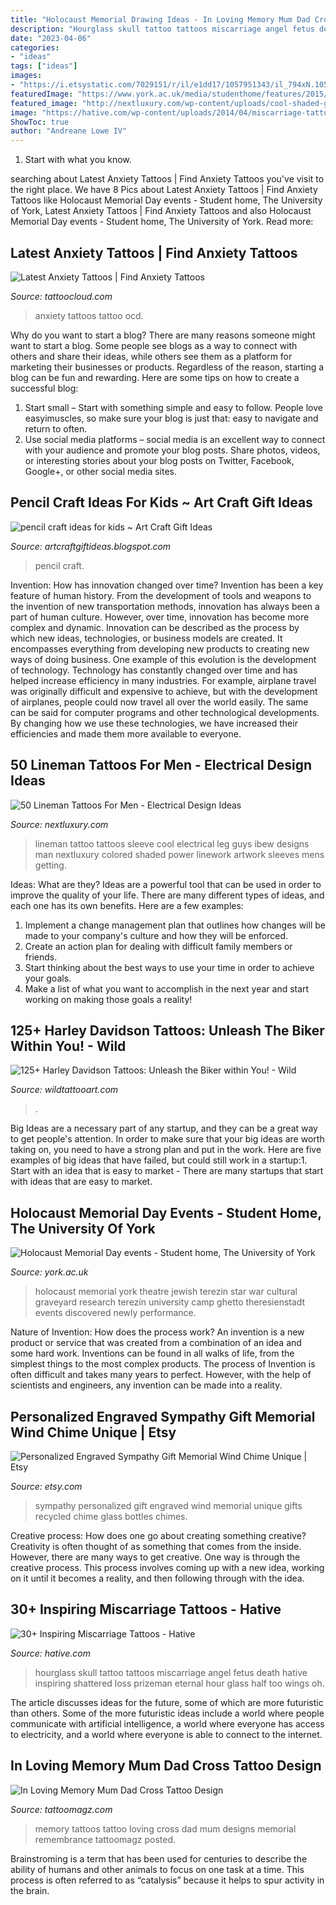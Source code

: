 ```yaml
---
title: "Holocaust Memorial Drawing Ideas - In Loving Memory Mum Dad Cross Tattoo Design"
description: "Hourglass skull tattoo tattoos miscarriage angel fetus death hative inspiring shattered loss prizeman eternal hour glass half too wings oh"
date: "2023-04-06"
categories:
- "ideas"
tags: ["ideas"]
images:
- "https://i.etsystatic.com/7029151/r/il/e1dd17/1057951343/il_794xN.1057951343_ff4t.jpg"
featuredImage: "https://www.york.ac.uk/media/studenthome/features/2015/Holocaust-Terezin-720px.jpg"
featured_image: "http://nextluxury.com/wp-content/uploads/cool-shaded-guys-lineman-leg-sleeve-tattoo.jpg"
image: "https://hative.com/wp-content/uploads/2014/04/miscarriage-tattoos/31-baby-and-skull-hourglass.jpg"
ShowToc: true
author: "Andreane Lowe IV"
---
```



1. Start with what you know.

	

		
searching about Latest Anxiety Tattoos | Find Anxiety Tattoos you've visit to the right place. We have 8 Pics about Latest Anxiety Tattoos | Find Anxiety Tattoos like Holocaust Memorial Day events - Student home, The University of York, Latest Anxiety Tattoos | Find Anxiety Tattoos and also Holocaust Memorial Day events - Student home, The University of York. Read more:
		
    
## Latest Anxiety Tattoos | Find Anxiety Tattoos

<img loading=lazy src="https://tattoocloud.com/system/images/tatties/000/086/509/web/phone_upload.jpg?1491925018" onerror="this.onerror=null;this.src='https://tse4.mm.bing.net/th?id=OIP.1yT2QPchDDfiDUdmTgHLOQHaJ4&amp;pid=15.1';" alt="Latest Anxiety Tattoos | Find Anxiety Tattoos">

_Source: tattoocloud.com_

>anxiety tattoos tattoo ocd. 

	

Why do you want to start a blog?
There are many reasons someone might want to start a blog. Some people see blogs as a way to connect with others and share their ideas, while others see them as a platform for marketing their businesses or products. Regardless of the reason, starting a blog can be fun and rewarding. Here are some tips on how to create a successful blog: 
1. Start small – Start with something simple and easy to follow. People love easyimuscles, so make sure your blog is just that: easy to navigate and return to often. 
2. Use social media platforms – social media is an excellent way to connect with your audience and promote your blog posts. Share photos, videos, or interesting stories about your blog posts on Twitter, Facebook, Google+, or other social media sites. 

    
## Pencil Craft Ideas For Kids ~ Art Craft Gift Ideas

<img loading=lazy src="http://3.bp.blogspot.com/--ZI1w4rU1ww/VPcRXVA4moI/AAAAAAAAGks/Xhafg9nWBkY/s1600/pencil%2Bcraft%2Bideas%2Bfor%2Bkids12.jpg" onerror="this.onerror=null;this.src='https://tse2.mm.bing.net/th?id=OIP.-2lns3ZjPguh9ttygkbdrwHaI7&amp;pid=15.1';" alt="pencil craft ideas for kids ~ Art Craft Gift Ideas">

_Source: artcraftgiftideas.blogspot.com_

>pencil craft. 

	

Invention: How has innovation changed over time?
Invention has been a key feature of human history. From the development of tools and weapons to the invention of new transportation methods, innovation has always been a part of human culture. However, over time, innovation has become more complex and dynamic. Innovation can be described as the process by which new ideas, technologies, or business models are created. It encompasses everything from developing new products to creating new ways of doing business.
One example of this evolution is the development of technology. Technology has constantly changed over time and has helped increase efficiency in many industries. For example, airplane travel was originally difficult and expensive to achieve, but with the development of airplanes, people could now travel all over the world easily. The same can be said for computer programs and other technological developments. By changing how we use these technologies, we have increased their efficiencies and made them more available to everyone.

    
## 50 Lineman Tattoos For Men - Electrical Design Ideas

<img loading=lazy src="http://nextluxury.com/wp-content/uploads/cool-shaded-guys-lineman-leg-sleeve-tattoo.jpg" onerror="this.onerror=null;this.src='https://tse2.mm.bing.net/th?id=OIP.eJJzxpH6aRqH5ES-a-r82AAAAA&amp;pid=15.1';" alt="50 Lineman Tattoos For Men - Electrical Design Ideas">

_Source: nextluxury.com_

>lineman tattoo tattoos sleeve cool electrical leg guys ibew designs man nextluxury colored shaded power linework artwork sleeves mens getting. 

	

Ideas: What are they?
Ideas are a powerful tool that can be used in order to improve the quality of your life. There are many different types of ideas, and each one has its own benefits. Here are a few examples: 
1. Implement a change management plan that outlines how changes will be made to your company's culture and how they will be enforced. 
2. Create an action plan for dealing with difficult family members or friends. 
3. Start thinking about the best ways to use your time in order to achieve your goals. 
4. Make a list of what you want to accomplish in the next year and start working on making those goals a reality!

    
## 125+ Harley Davidson Tattoos: Unleash The Biker Within You! - Wild

<img loading=lazy src="https://www.wildtattooart.com/wp-content/uploads/2019/03/harley-davidson-tattoo-231018108.jpg" onerror="this.onerror=null;this.src='https://tse3.mm.bing.net/th?id=OIP.yGFI-TJwSnAIW2o8UxdLOgHaIC&amp;pid=15.1';" alt="125+ Harley Davidson Tattoos: Unleash the Biker within You! - Wild">

_Source: wildtattooart.com_

>. 

	

Big Ideas are a necessary part of any startup, and they can be a great way to get people's attention. In order to make sure that your big ideas are worth taking on, you need to have a strong plan and put in the work. Here are five examples of big ideas that have failed, but could still work in a startup:1. Start with an idea that is easy to market - There are many startups that start with ideas that are easy to market.

    
## Holocaust Memorial Day Events - Student Home, The University Of York

<img loading=lazy src="https://www.york.ac.uk/media/studenthome/features/2015/Holocaust-Terezin-720px.jpg" onerror="this.onerror=null;this.src='https://tse1.mm.bing.net/th?id=OIP.v6VwxxxPNQLW2TY8EEobewHaD2&amp;pid=15.1';" alt="Holocaust Memorial Day events - Student home, The University of York">

_Source: york.ac.uk_

>holocaust memorial york theatre jewish terezin star war cultural graveyard research terezín university camp ghetto theresienstadt events discovered newly performance. 

	

Nature of Invention: How does the process work?
An invention is a new product or service that was created from a combination of an idea and some hard work. Inventions can be found in all walks of life, from the simplest things to the most complex products. The process of Invention is often difficult and takes many years to perfect. However, with the help of scientists and engineers, any invention can be made into a reality.

    
## Personalized Engraved Sympathy Gift Memorial Wind Chime Unique | Etsy

<img loading=lazy src="https://i.etsystatic.com/7029151/r/il/e1dd17/1057951343/il_794xN.1057951343_ff4t.jpg" onerror="this.onerror=null;this.src='https://tse3.mm.bing.net/th?id=OIP.ixuaZS2IEEnaKwoS9F0AbQHaJ4&amp;pid=15.1';" alt="Personalized Engraved Sympathy Gift Memorial Wind Chime Unique | Etsy">

_Source: etsy.com_

>sympathy personalized gift engraved wind memorial unique gifts recycled chime glass bottles chimes. 

	

Creative process: How does one go about creating something creative?
Creativity is often thought of as something that comes from the inside. However, there are many ways to get creative. One way is through the creative process. This process involves coming up with a new idea, working on it until it becomes a reality, and then following through with the idea.

    
## 30+ Inspiring Miscarriage Tattoos - Hative

<img loading=lazy src="https://hative.com/wp-content/uploads/2014/04/miscarriage-tattoos/31-baby-and-skull-hourglass.jpg" onerror="this.onerror=null;this.src='https://tse2.mm.bing.net/th?id=OIP.a8gZUxpys5NfhxQi6mUq3gHaLH&amp;pid=15.1';" alt="30+ Inspiring Miscarriage Tattoos - Hative">

_Source: hative.com_

>hourglass skull tattoo tattoos miscarriage angel fetus death hative inspiring shattered loss prizeman eternal hour glass half too wings oh. 

	

The article discusses ideas for the future, some of which are more futuristic than others. Some of the more futuristic ideas include a world where people communicate with artificial intelligence, a world where everyone has access to electricity, and a world where everyone is able to connect to the internet.

    
## In Loving Memory Mum Dad Cross Tattoo Design

<img loading=lazy src="http://tattoomagz.com/wp-content/uploads/in-loving-memory-tattoos-in-loving-memory-cross-tattoos-and-images-free-tattoo-designs-83618.jpg" onerror="this.onerror=null;this.src='https://tse4.mm.bing.net/th?id=OIP.urQue7EtxnsZ9EWsQ6DWnAHaJ4&amp;pid=15.1';" alt="In Loving Memory Mum Dad Cross Tattoo Design">

_Source: tattoomagz.com_

>memory tattoos tattoo loving cross dad mum designs memorial remembrance tattoomagz posted. 

	

Brainstroming is a term that has been used for centuries to describe the ability of humans and other animals to focus on one task at a time. This process is often referred to as “catalysis” because it helps to spur activity in the brain.

